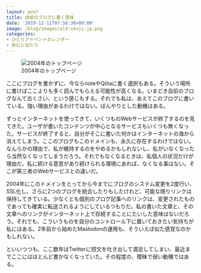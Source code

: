 ```yaml
---
layout: post
title: 自前のブログに書く意味
date: '2019-12-11T07:58:38+09:00'
image: /blog/images/old-skoji-jp.png
categories:
- ひとりアドベントカレンダー
- 休むに似たり
---
```


<figure>
<img src="/blog/images/old-skoji-jp.png" alt="2004年のトップページ" />
<figcaption>2004年のトップページ</figcaption>
</figure>

ここにブログを書かずに、今ならnoteやQiitaに書く選択もある。そういう場所に書けばここよりも多く読んでもらえる可能性が高くなる。いまどき自前のブログなんて古くさい、という感じもする。それでも私は、あえてこのブログに書いている。強い理由があるわけではない。ぼんやりとした動機はある。

ずっとインターネットを使ってきて、いくつものWebサービスが終了するのを見てきた。ユーザが書いたコンテンツが中心となるサービスもいくつも無くなった。サービスが終了すると、自分がそこに書いた何かはインターネットの海から消えてしまう。ここのブログもこのドメインも、永久に存在するわけではない。なんらかの理由で、私が維持するのをやめるかもしれないし、私がいなくなったら当然なくなってしまうだろう。それでもなくなるときは、私個人の状況だけが理由だ。私に続ける意思があり続けられる環境にあれば、なくなる事はない。そこが第三者のWebサービスとの違いだ。

2004年にこのドメインをとってから今までにブログのシステム変更を2度行い、SSL化し、さらに2つのブログを統合したりもしたけれど、可能な限りリンクは保持してきている。少なくとも個別のブログ記事へのリンクは、変更されたものであっても確実に転送されるようにしているつもりだ。私の書いた文章と、その文章へのリンクがインターネット上で存続することにたいした意味はないだろう。それでも、こういうものを自分のコントロール下に置いておきたい気持ちが私にはある。2年前から始めたMastodonの運用も、そういえば似た感覚なのかもしれない。

といいつつも、ここ数年はTwitterに短文を吐き出して満足してしまい、最近までここにはほとんど書かなくなっていた。その程度の、曖昧で弱い動機ではある。


